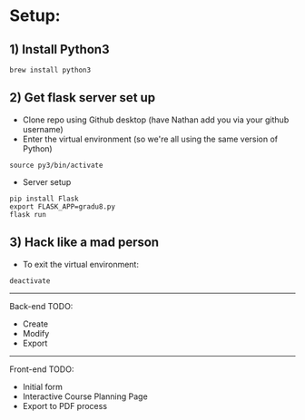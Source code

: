 # Setup:
## 1) Install Python3

```
brew install python3
```

## 2) Get flask server set up
- Clone repo using Github desktop (have Nathan add you via your github username)
- Enter the virtual environment (so we're all using the same version of Python)
```
source py3/bin/activate
```

- Server setup
```
pip install Flask
export FLASK_APP=gradu8.py
flask run
```

## 3) Hack like a mad person

- To exit the virtual environment:
```
deactivate
```
----------
Back-end TODO:
* Create
* Modify
* Export
----------
Front-end TODO:
* Initial form
* Interactive Course Planning Page
* Export to PDF process
